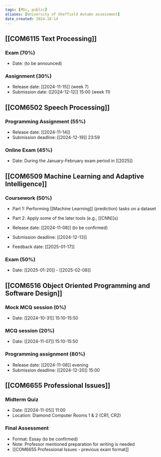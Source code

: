 ```yaml
---
tags: [MSc, public]
aliases: [University of Sheffield Autumn assessment]
date_created: 2024-10-14
---
```


## [[COM6115 Text Processing]]
### Exam (70%)
- Date: (to be announced)

### Assignment (30%)
- Release date: [[2024-11-15]] (week 7)
- Submission date: [[2024-12-12]] 15:00 (week 11)

## [[COM6502 Speech Processing]]
### Programming Assignment (55%)
- Release date: [[2024-11-14]]
- Submission deadline: [[2024-12-19]] 23:59

### Online Exam (45%)
- Date: During the January-February exam period in [[2025]]

## [[COM6509 Machine Learning and Adaptive Intelligence]]
### Coursework (50%)
- Part 1: Performing [[Machine Learning]] (prediction) tasks on a dataset
- Part 2: Apply some of the later tools (e.g., [[CNN]]s)

- Release date: [[2024-11-08]] (to be confirmed)
- Submission deadline: [[2024-12-13]]
- Feedback date: [[2025-01-17]]

### Exam (50%)
- Date: [[2025-01-20]] - [[2025-02-08]]

## [[COM6516 Object Oriented Programming and Software Design]]
### Mock MCQ session (0%)
- Date: [[2024-10-31]] 15:10-15:50

### MCQ session (20%)
- Date: [[2024-11-07]] 15:10-15:50

### Programming assignment (80%)
- Release date: [[2024-11-08]] evening
- Submission deadline: [[2024-12-20]] 15:00

## [[COM6655 Professional Issues]]
### Midterm Quiz
- Date: [[2024-11-05]] 11:00
- Location: Diamond Computer Rooms 1 & 2 (CR1, CR2)

### Final Assessment
- Format: Essay (to be confirmed)
- Note: Professor mentioned preparation for writing is needed
- [[COM6655 Professional Issues - previous exam format]]

